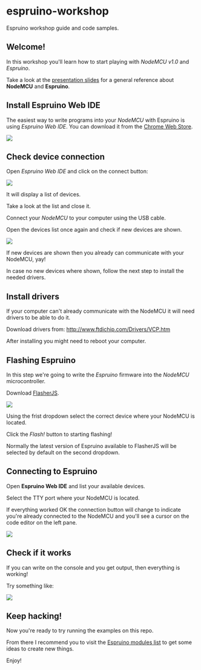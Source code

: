 # espruino-workshop
Espruino workshop guide and code samples.

## Welcome!
In this workshop you'll learn how to start playing with *NodeMCU v1.0* and *Espruino*.

Take a look at the [presentation slides](https://docs.google.com/presentation/d/1fHHawzTsXKqORFoKsoPeVuUxjrIkTUp45e9mtztU_-Q/edit?usp=sharing)
for a general reference about **NodeMCU** and **Espruino**.

## Install Espruino Web IDE

The easiest way to write programs into your *NodeMCU* with Espruino is using *Espruino Web IDE*.
You can download it from the [Chrome Web Store](https://chrome.google.com/webstore/detail/espruino-web-ide/bleoifhkdalbjfbobjackfdifdneehpo).

![](https://cldup.com/2-UW4Wvky--3000x3000.png)

## Check device connection

Open *Espruino Web IDE* and click on the connect button:

![](https://cldup.com/U6vIhXT0ha-2000x2000.png)

It will display a list of devices.

Take a look at the list and close it.

Connect your *NodeMCU* to your computer using the USB cable.

Open the devices list once again and check if new devices are shown.

![](https://cldup.com/fZ1uVOsICn-2000x2000.png)

If new devices are shown then you already can communicate with your NodeMCU, yay!

In case no new devices where shown, follow the next step to install the needed drivers.

## Install drivers

If your computer can't already communicate with the NodeMCU it will need
drivers to be able to do it.

Download drivers from:
http://www.ftdichip.com/Drivers/VCP.htm

After installing you might need to reboot your computer.

## Flashing Espruino

In this step we're going to write the *Espruino* firmware into the *NodeMCU* microcontroller.

Download [FlasherJS](https://github.com/thingsSDK/flasher.js).

![](https://cldup.com/POJ4rlJVNA-3000x3000.png)

Using the frist dropdown select the correct device where your NodeMCU is located.

Click the _Flash!_ button to starting flashing!

Normally the latest version of Espruino available to FlasherJS will be selected
by default on the second dropdown.

## Connecting to Espruino

Open **Espruino Web IDE** and list your available devices.

Select the TTY port where your NodeMCU is located.

If everything worked OK the connection button will change to indicate
you're already connected to the NodeMCU and you'll see a cursor on the
code editor on the left pane.

![](https://cldup.com/x33CbeBWPB-3000x3000.png)

## Check if it works

If you can write on the console and you get output, then everything is working!

Try something like:

![](https://cldup.com/emaS8d29GT-2000x2000.png)

## Keep hacking!

Now you're ready to try running the examples on this repo.

From there I recommend you to visit the [Espruino modules list](https://www.espruino.com/Modules)
to get some ideas to create new things.

Enjoy!
